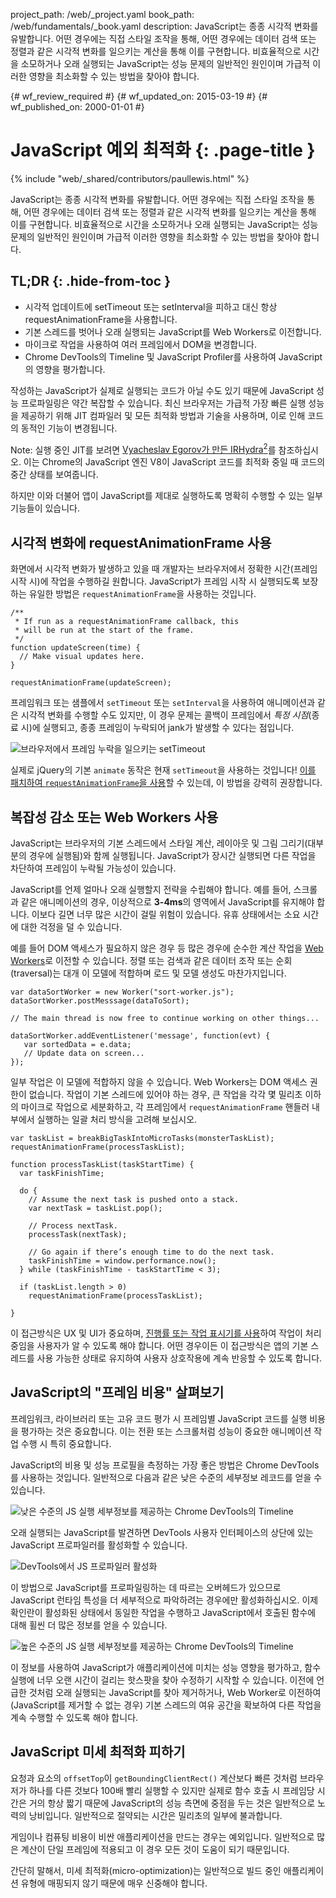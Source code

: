 project_path: /web/_project.yaml
book_path: /web/fundamentals/_book.yaml
description: JavaScript는 종종 시각적 변화를 유발합니다. 어떤 경우에는 직접 스타일 조작을 통해, 어떤 경우에는 데이터 검색 또는 정렬과 같은 시각적 변화를 일으키는 계산을 통해 이를 구현합니다. 비효율적으로 시간을 소모하거나 오래 실행되는 JavaScript는 성능 문제의 일반적인 원인이며 가급적 이러한 영향을 최소화할 수 있는 방법을 찾아야 합니다.

{# wf_review_required #}
{# wf_updated_on: 2015-03-19 #}
{# wf_published_on: 2000-01-01 #}

# JavaScript 예외 최적화 {: .page-title }

{% include "web/_shared/contributors/paullewis.html" %}


JavaScript는 종종 시각적 변화를 유발합니다. 어떤 경우에는 직접 스타일 조작을 통해, 어떤 경우에는 데이터 검색 또는 정렬과 같은 시각적 변화를 일으키는 계산을 통해 이를 구현합니다. 비효율적으로 시간을 소모하거나 오래 실행되는 JavaScript는 성능 문제의 일반적인 원인이며 가급적 이러한 영향을 최소화할 수 있는 방법을 찾아야 합니다.

## TL;DR {: .hide-from-toc }
- 시각적 업데이트에 setTimeout 또는 setInterval을 피하고 대신 항상 requestAnimationFrame을 사용합니다.
- 기본 스레드를 벗어나 오래 실행되는 JavaScript를 Web Workers로 이전합니다.
- 마이크로 작업을 사용하여 여러 프레임에서 DOM을 변경합니다.
- Chrome DevTools의 Timeline 및 JavaScript Profiler를 사용하여 JavaScript의 영향을 평가합니다.


작성하는 JavaScript가 실제로 실행되는 코드가 아닐 수도 있기 때문에 JavaScript 성능 프로파일링은 약간 복잡할 수 있습니다. 최신 브라우저는 가급적 가장 빠른 실행 성능을 제공하기 위해 JIT 컴파일러 및 모든 최적화 방법과 기술을 사용하며, 이로 인해 코드의 동적인 기능이 변경됩니다.

<!-- TODO: Verify note type! -->
Note: 실행 중인 JIT를 보려면 <a href='http://mrale.ph/irhydra/2/'>Vyacheslav Egorov가 만든 IRHydra<sup>2</sup></a>를 참조하십시오. 이는 Chrome의 JavaScript 엔진 V8이 JavaScript 코드를 최적화 중일 때 코드의 중간 상태를 보여줍니다.

하지만 이와 더불어 앱이 JavaScript를 제대로 실행하도록 명확히 수행할 수 있는 일부 기능들이 있습니다.

## 시각적 변화에 requestAnimationFrame 사용

화면에서 시각적 변화가 발생하고 있을 때 개발자는 브라우저에서 정확한 시간(프레임 시작 시)에 작업을 수행하길 원합니다. JavaScript가 프레임 시작 시 실행되도록 보장하는 유일한 방법은 `requestAnimationFrame`을 사용하는 것입니다.


    /**
     * If run as a requestAnimationFrame callback, this
     * will be run at the start of the frame.
     */
    function updateScreen(time) {
      // Make visual updates here.
    }
    
    requestAnimationFrame(updateScreen);
    

프레임워크 또는 샘플에서 `setTimeout` 또는 `setInterval`을 사용하여 애니메이션과 같은 시각적 변화를 수행할 수도 있지만, 이 경우 문제는 콜백이 프레임에서 _특정 시점_(종료 시)에 실행되고, 종종 프레임이 누락되어 jank가 발생할 수 있다는 점입니다.

<img src="images/optimize-javascript-execution/settimeout.jpg" class="g--centered" alt="브라우저에서 프레임 누락을 일으키는 setTimeout">

실제로 jQuery의 기본 `animate` 동작은 현재 `setTimeout`을 사용하는 것입니다! [이를 패치하여 `requestAnimationFrame`을 사용](https://github.com/gnarf/jquery-requestAnimationFrame)할 수 있는데, 이 방법을 강력히 권장합니다.

## 복잡성 감소 또는 Web Workers 사용

JavaScript는 브라우저의 기본 스레드에서 스타일 계산, 레이아웃 및 그림 그리기(대부분의 경우에 실행됨)와 함께 실행됩니다. JavaScript가 장시간 실행되면 다른 작업을 차단하여 프레임이 누락될 가능성이 있습니다.

JavaScript를 언제 얼마나 오래 실행할지 전략을 수립해야 합니다. 예를 들어, 스크롤과 같은 애니메이션의 경우, 이상적으로 **3-4ms**의 영역에서 JavaScript를 유지해야 합니다. 이보다 길면 너무 많은 시간이 걸릴 위험이 있습니다. 유휴 상태에서는 소요 시간에 대한 걱정을 덜 수 있습니다.

예를 들어 DOM 액세스가 필요하지 않은 경우 등 많은 경우에 순수한 계산 작업을 [Web Workers](https://developer.mozilla.org/en-US/docs/Web/API/Web_Workers_API/basic_usage)로 이전할 수 있습니다. 정렬 또는 검색과 같은 데이터 조작 또는 순회(traversal)는 대개 이 모델에 적합하며 로드 및 모델 생성도 마찬가지입니다.


    var dataSortWorker = new Worker("sort-worker.js");
    dataSortWorker.postMesssage(dataToSort);
    
    // The main thread is now free to continue working on other things...
    
    dataSortWorker.addEventListener('message', function(evt) {
       var sortedData = e.data;
       // Update data on screen...
    });
    
    

일부 작업은 이 모델에 적합하지 않을 수 있습니다. Web Workers는 DOM 액세스 권한이 없습니다. 작업이 기본 스레드에 있어야 하는 경우, 큰 작업을 각각 몇 밀리초 이하의 마이크로 작업으로 세분화하고, 각 프레임에서 `requestAnimationFrame` 핸들러 내부에서 실행하는 일괄 처리 방식을 고려해 보십시오.


    var taskList = breakBigTaskIntoMicroTasks(monsterTaskList);
    requestAnimationFrame(processTaskList);
    
    function processTaskList(taskStartTime) {
      var taskFinishTime;
    
      do {
        // Assume the next task is pushed onto a stack.
        var nextTask = taskList.pop();
    
        // Process nextTask.
        processTask(nextTask);
    
        // Go again if there’s enough time to do the next task.
        taskFinishTime = window.performance.now();
      } while (taskFinishTime - taskStartTime < 3);
    
      if (taskList.length > 0)
        requestAnimationFrame(processTaskList);
    
    }
    

이 접근방식은 UX 및 UI가 중요하며, [진행률 또는 작업 표시기를 사용](http://www.google.com/design/spec/components/progress-activity.html)하여 작업이 처리 중임을 사용자가 알 수 있도록 해야 합니다. 어떤 경우이든 이 접근방식은 앱의 기본 스레드를 사용 가능한 상태로 유지하여 사용자 상호작용에 계속 반응할 수 있도록 합니다.

## JavaScript의 "프레임 비용" 살펴보기

프레임워크, 라이브러리 또는 고유 코드 평가 시 프레임별 JavaScript 코드를 실행 비용을 평가하는 것은 중요합니다. 이는 전환 또는 스크롤처럼 성능이 중요한 애니메이션 작업 수행 시 특히 중요합니다.

JavaScript의 비용 및 성능 프로필을 측정하는 가장 좋은 방법은 Chrome DevTools를 사용하는 것입니다. 일반적으로 다음과 같은 낮은 수준의 세부정보 레코드를 얻을 수 있습니다.

<img src="images/optimize-javascript-execution/low-js-detail.jpg" class="g--centered" alt="낮은 수준의 JS 실행 세부정보를 제공하는 Chrome DevTools의 Timeline">

오래 실행되는 JavaScript를 발견하면 DevTools 사용자 인터페이스의 상단에 있는 JavaScript 프로파일러를 활성화할 수 있습니다.

<img src="images/optimize-javascript-execution/js-profiler-toggle.jpg" class="g--centered" alt="DevTools에서 JS 프로파일러 활성화">

이 방법으로 JavaScript를 프로파일링하는 데 따르는 오버헤드가 있으므로 JavaScript 런타임 특성을 더 세부적으로 파악하려는 경우에만 활성화하십시오. 이제 확인란이 활성화된 상태에서 동일한 작업을 수행하고 JavaScript에서 호출된 함수에 대해 휠씬 더 많은 정보를 얻을 수 있습니다.

<img src="images/optimize-javascript-execution/high-js-detail.jpg" class="g--centered" alt="높은 수준의 JS 실행 세부정보를 제공하는 Chrome DevTools의 Timeline">

이 정보를 사용하여 JavaScript가 애플리케이션에 미치는 성능 영향을 평가하고, 함수 실행에 너무 오랜 시간이 걸리는 핫스팟을 찾아 수정하기 시작할 수 있습니다. 이전에 언급한 것처럼 오래 실행되는 JavaScript를 찾아 제거하거나, Web Worker로 이전하여(JavaScript를 제거할 수 없는 경우) 기본 스레드의 여유 공간을 확보하여 다른 작업을 계속 수행할 수 있도록 해야 합니다.

## JavaScript 미세 최적화 피하기

요청과 요소의 `offsetTop`이 `getBoundingClientRect()` 계산보다 빠른 것처럼 브라우저가 하나를 다른 것보다 100배 빨리 실행할 수 있지만 실제로 함수 호출 시 프레임당 시간은 거의 항상 짧기 때문에 JavaScript의 성능 측면에 중점을 두는 것은 일반적으로 노력의 낭비입니다. 일반적으로 절약되는 시간은 밀리초의 일부에 불과합니다.

게임이나 컴퓨팅 비용이 비싼 애플리케이션을 만드는 경우는 예외입니다. 일반적으로 많은 계산이 단일 프레임에 적용되고 이 경우 모든 것이 도움이 되기 때문입니다.

간단히 말해서, 미세 최적화(micro-optimization)는 일반적으로 빌드 중인 애플리케이션 유형에 매핑되지 않기 때문에 매우 신중해야 합니다.


